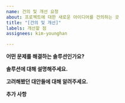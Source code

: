 ```yaml
---
name: 건의 및 개선 요청
about: 프로젝트에 대한 새로운 아이디어를 건의하는 곳
title: "[건의 및 개선]"
labels: 개선할 점
assignees: kim-younghan

---
```


**어떤 문제를 해결하는 솔루션인가요?**

**솔루션에 대해 설명해주세요.**

**고려해봤던 대안들에 대해 알려주세요.**

**추가 사항**
